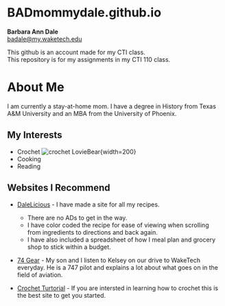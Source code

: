 # BADmommydale.github.io

**Barbara Ann Dale**  
badale@my.waketech.edu

This github is an account made for my CTI class.  
This repository is for my assignments in my CTI 110 class.

# About Me
I am currently a stay-at-home mom.  I have a degree in History from Texas A&M University and an MBA from the University of Phoenix.  

## My Interests
* Crochet ![crochet LovieBear](LovieCrochet.jpg){width=200}
* Cooking 
* Reading
   
## Websites I Recommend
  - [DaleLicious](https://cultivatinghealthyhabits.blogspot.com/) - I have made a site for all my recipes.
    - There are no ADs to get in the way.
    - I have color coded the recipe for ease of viewing when scrolling from ingredients to directions and back again.
    - I have also included a spreadsheet of how I meal plan and grocery shop to stick within a budget.
      
  - [74 Gear](https://www.youtube.com/@74gear) - My son and I listen to Kelsey on our drive to WakeTech everyday. He is a 747 pilot and explains a lot about what goes on in the field of aviation.

  - [Crochet Turtorial](https://thewoobles.com/pages/crochet-tutorials) - If you are intersted in learning how to crochet this is the best site to get you started.
